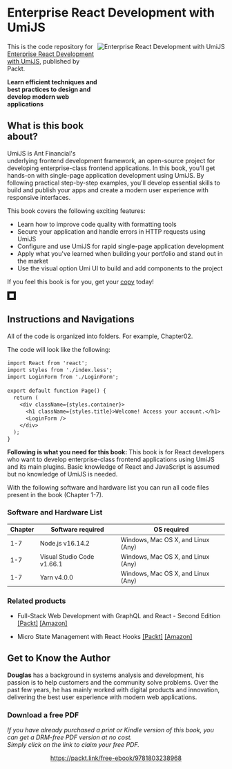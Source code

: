 


# Enterprise React Development with UmiJS

<a href="https://www.packtpub.com/product/enterprise-react-development-with-umijs/9781803238968"><img src="https://static.packt-cdn.com/products/9781803238968/cover/smaller" alt="Enterprise React Development with UmiJS" height="256px" align="right"></a>

This is the code repository for [Enterprise React Development with UmiJS](https://static.packt-cdn.com/products/9781803238968/cover/smaller), published by Packt.

**Learn efficient techniques and best practices to design and develop modern web applications**

## What is this book about?
UmiJS is Ant Financial's underlying frontend development framework, an open-source project for developing enterprise-class frontend applications. In this book, you’ll get hands-on with single-page application development using UmiJS. By following practical step-by-step examples, you'll develop essential skills to build and publish your apps and create a modern user experience with responsive interfaces.

This book covers the following exciting features: 
* Learn how to improve code quality with formatting tools
* Secure your application and handle errors in HTTP requests using UmiJS
* Configure and use UmiJS for rapid single-page application development
* Apply what you've learned when building your portfolio and stand out in the market
* Use the visual option Umi UI to build and add components to the project

If you feel this book is for you, get your [copy](https://www.amazon.com/dp/1803238968) today!

<a href="https://www.packtpub.com/?utm_source=github&utm_medium=banner&utm_campaign=GitHubBanner"><img src="https://raw.githubusercontent.com/PacktPublishing/GitHub/master/GitHub.png" 
alt="https://www.packtpub.com/" border="5" /></a>


## Instructions and Navigations
All of the code is organized into folders. For example, Chapter02.

The code will look like the following:
```
import React from 'react';
import styles from './index.less';
import LoginForm from './LoginForm';

export default function Page() {
  return (
    <div className={styles.container}>
      <h1 className={styles.title}>Welcome! Access your account.</h1>
      <LoginForm />
    </div>
  );
}
```

**Following is what you need for this book:**
This book is for React developers who want to develop enterprise-class frontend applications using UmiJS and its main plugins. Basic knowledge of React and JavaScript is assumed but no knowledge of UmiJS is needed.

With the following software and hardware list you can run all code files present in the book (Chapter 1-7).

### Software and Hardware List

| Chapter  | Software required                   | OS required                        |
| -------- | ------------------------------------| -----------------------------------|
| 1-7       | Node.js v16.14.2                  | Windows, Mac OS X, and Linux (Any) |
| 1-7| Visual Studio Code v1.66.1            | Windows, Mac OS X, and Linux (Any) |
| 1-7       | Yarn v4.0.0            | Windows, Mac OS X, and Linux (Any) |




### Related products <Other books you may enjoy>
* Full-Stack Web Development with GraphQL and React - Second Edition [[Packt]](https://www.packtpub.com/product/full-stack-web-development-with-graphql-and-react-second-edition/9781801077880) [[Amazon]](https://www.amazon.com/dp/1789134528)

* Micro State Management with React Hooks [[Packt]](https://www.packtpub.com/product/micro-state-management-with-react-hooks/9781801812375) [[Amazon]](https://www.amazon.com/dp/1801812373)

## Get to Know the Author
**Douglas**
has a background in systems analysis and development, his passion is to help customers and the community solve problems. Over the past few years, he has mainly worked with digital products and innovation, delivering the best user experience with modern web applications.


### Download a free PDF

 <i>If you have already purchased a print or Kindle version of this book, you can get a DRM-free PDF version at no cost.<br>Simply click on the link to claim your free PDF.</i>
<p align="center"> <a href="https://packt.link/free-ebook/9781803238968">https://packt.link/free-ebook/9781803238968 </a> </p>